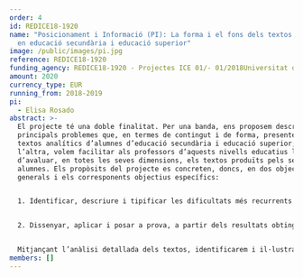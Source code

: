 ```yaml
---
order: 4
id: REDICE18-1920
name: "Posicionament i Informació (PI): La forma i el fons dels textos analítics
  en educació secundària i educació superior"
image: /public/images/pi.jpg
reference: REDICE18-1920
funding_agency: REDICE18-1920 - Projectes ICE 01/- 01/2018Universitat de Barcelona
amount: 2020
currency_type: EUR
running_from: 2018-2019
pi:
  - Elisa Rosado
abstract: >-
  El projecte té una doble finalitat. Per una banda, ens proposem descriure els
  principals problemes que, en termes de contingut i de forma, presenten els
  textos analítics d’alumnes d’educació secundària i educació superior; per
  l’altra, volem facilitar als professors d’aquests nivells educatius la tasca
  d’avaluar, en totes les seves dimensions, els textos produïts pels seus
  alumnes. Els propòsits del projecte es concreten, doncs, en dos objectius
  generals i els corresponents objectius específics:


  1. Identificar, descriure i tipificar les dificultats més recurrents que s’observen en els textos analítics, tant pel que fa a les seves característiques formals com pel que fa a la quantitat i qualitat del seu contingut, produïts per l’alumnat de secundària i d’educació superior abans i després de l’aplicació d’un tractament pedagògic sobre textos analítics/argumentatius. 1a. Analitzar els textos analítics produïts pels participants per tal d’identificar, descriure i tipificar els aspectes formals més problemàtics 1b. Analitzar com es duu a terme en els textos la gestió de les relacions lògicosemàntiques entre les diferents parts de l’argumentació 1c. Elaborar un informe descriptiu dels resultats i conclusions de les anàlisis sobre les dificultats en l’ús de formes lingüístiques i de gestió del contingut


  2. Dissenyar, aplicar i posar a prova, a partir dels resultats obtinguts en el compliment de l’objectiu 1, una Guia d’avaluació de textos analítics que pugui adaptar-se a les necessitats específiques dels docents en diferents nivells de formació i en assignatures d’àmbits de coneixement diversos. 2a. Elaborar un llistat de criteris d’avaluació de textos analítics consensuats per experts en llengua i professors en actiu (de secundària i universitat) basats en els resultats de l’informe descriptiu (v. objectiu 1c.) 2b. Posar a prova la validesa d’aquests criteris aplicant-los als textos del corpus 2c. Confeccionar una guia d’avaluació de textos analítics per professors de secundària i universitat, a partir criteris consensuats i dels resultats de la seva aplicació.


  Mitjançant l’anàlisi detallada dels textos, identificarem i il·lustrarem acuradament quines son les dificultats que persisteixen tot i el canvi de cicle formatiu i tot i el tractament pedagògic específic. Volem, doncs, posar en comú els aspectes que tant lingüistes i psicolingüistes com professors de secundària i d’universitat en actiu tenen en consideració en l’avaluació d’un text (v. Tolchinsky & Castillo, 2016). A partir de la validació del criteris comuns aplicats i/o prioritzats per professors i experts arribarem a una proposta consensuada que faciliti i optimitzi l’avaluació́ de la qualitat dels textos analítics en diferents nivells educatius i diferents àrees de coneixement així com, en termes d’avaluació formativa, la devolució a l’alumne de l’aportació que suposa. El propòsit últim del projecte és fer difusió de la guia en els contextos educatius pertinents, d’educació superior i d’educació secundària.
members: []
---
```

